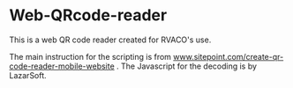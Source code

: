 # Web-QRcode-reader
This is a web QR code reader created for RVACO's use.

The main instruction for the scripting is from www.sitepoint.com/create-qr-code-reader-mobile-website .
The Javascript for the decoding is by LazarSoft. 
